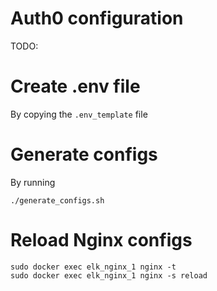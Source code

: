 # Auth0 configuration
TODO: 

# Create .env file
By copying the `.env_template` file

# Generate configs

By running
```
./generate_configs.sh
```

# Reload Nginx configs
```
sudo docker exec elk_nginx_1 nginx -t
sudo docker exec elk_nginx_1 nginx -s reload
```
